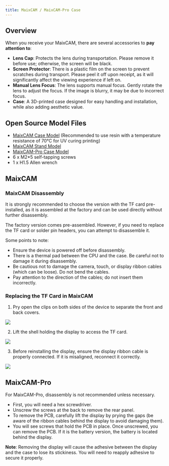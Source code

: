 ```yaml
---
title: MaixCAM / MaixCAM-Pro Case
---
```


## Overview

When you receive your MaixCAM, there are several accessories to **pay attention to**:
* **Lens Cap**: Protects the lens during transportation. Please remove it before use; otherwise, the screen will be black.
* **Screen Protector**: There is a plastic film on the screen to prevent scratches during transport. Please peel it off upon receipt, as it will significantly affect the viewing experience if left on.
* **Manual Lens Focus**: The lens supports manual focus. Gently rotate the lens to adjust the focus. If the image is blurry, it may be due to incorrect focus.
* **Case**: A 3D-printed case designed for easy handling and installation, while also adding aesthetic value.

## Open Source Model Files

* [MaixCAM Case Model](https://makerworld.com.cn/zh/models/467141) (Recommended to use resin with a temperature resistance of 70°C for UV curing printing)
* [MaixCAM Stand Model](https://makerworld.com.cn/zh/models/467152)
* [MaixCAM-Pro Case Model](https://makerworld.com.cn/zh/models/575886)
* 6 x M2*5 self-tapping screws
* 1 x H1.5 Allen wrench

## MaixCAM

### MaixCAM Disassembly

It is strongly recommended to choose the version with the TF card pre-installed, as it is assembled at the factory and can be used directly without further disassembly.

The factory version comes pre-assembled. However, if you need to replace the TF card or solder pin headers, you can attempt to disassemble it.

Some points to note:
* Ensure the device is powered off before disassembly.
* There is a thermal pad between the CPU and the case. Be careful not to damage it during disassembly.
* Be cautious not to damage the camera, touch, or display ribbon cables (which can be loose). Do not bend the cables.
* Pay attention to the direction of the cables; do not insert them incorrectly.

### Replacing the TF Card in MaixCAM

1. Pry open the clips on both sides of the device to separate the front and back covers.

![](../../assets/maixcam/assemble-1.jpg)

2. Lift the shell holding the display to access the TF card.

![](../../assets/maixcam/assemble-2.jpg)

3. Before reinstalling the display, ensure the display ribbon cable is properly connected. If it is misaligned, reconnect it correctly.

![](../../assets/maixcam/assemble-3.jpg)

## MaixCAM-Pro

For MaixCAM-Pro, disassembly is not recommended unless necessary.
* First, you will need a hex screwdriver.
* Unscrew the screws at the back to remove the rear panel.
* To remove the PCB, carefully lift the display by prying the gaps (be aware of the ribbon cables behind the display to avoid damaging them).
* You will see screws that hold the PCB in place. Once unscrewed, you can remove the PCB. If it is the battery version, the battery is located behind the display.

**Note**: Removing the display will cause the adhesive between the display and the case to lose its stickiness. You will need to reapply adhesive to secure it properly.

